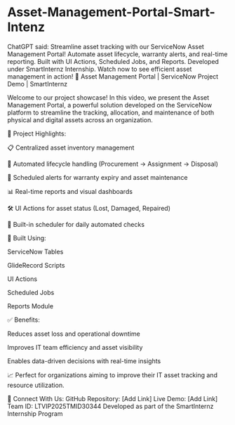 # Asset-Management-Portal-Smart-Intenz
ChatGPT said: Streamline asset tracking with our ServiceNow Asset Management Portal! Automate asset lifecycle, warranty alerts, and real-time reporting. Built with UI Actions, Scheduled Jobs, and Reports. Developed under SmartInternz Internship. Watch now to see efficient asset management in action!
🎯 Asset Management Portal | ServiceNow Project Demo | SmartInternz

Welcome to our project showcase! In this video, we present the Asset Management Portal, a powerful solution developed on the ServiceNow platform to streamline the tracking, allocation, and maintenance of both physical and digital assets across an organization.

🚀 Project Highlights:

📋 Centralized asset inventory management

🔄 Automated lifecycle handling (Procurement → Assignment → Disposal)

🔔 Scheduled alerts for warranty expiry and asset maintenance

📊 Real-time reports and visual dashboards

🛠️ UI Actions for asset status (Lost, Damaged, Repaired)

📅 Built-in scheduler for daily automated checks

🔧 Built Using:

ServiceNow Tables

GlideRecord Scripts

UI Actions

Scheduled Jobs

Reports Module

✅ Benefits:

Reduces asset loss and operational downtime

Improves IT team efficiency and asset visibility

Enables data-driven decisions with real-time insights

📈 Perfect for organizations aiming to improve their IT asset tracking and resource utilization.

🔗 Connect With Us:
GitHub Repository: [Add Link]
Live Demo: [Add Link]
Team ID: LTVIP2025TMID30344
Developed as part of the SmartInternz Internship Program
